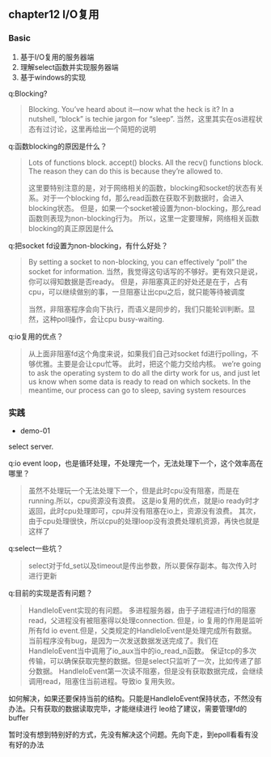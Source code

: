 ## chapter12 I/O复用

### Basic

1. 基于I/O复用的服务器端
2. 理解select函数并实现服务器端
3. 基于windows的实现

q:Blocking?
>Blocking. You’ve heard about it—now what the heck is it? In a nutshell, “block” is techie jargon for “sleep”.
当然，这里其实在os进程状态有过讨论，这里再给出一个简短的说明

q:函数blocking的原因是什么？
>Lots of functions block. accept() blocks. All the recv() functions block. The reason they can do this is
because they’re allowed to.
>
>这里要特别注意的是，对于网络相关的函数，blocking和socket的状态有关系。对于一个blocking fd，那么read函数在获取不到数据时，会进入blocking状态。
但是，如果一个socket被设置为non-blocking，那么read函数则表现为non-blocking行为。
所以，这里一定要理解，网络相关函数blocking的真正原因是什么

q:把socket fd设置为non-blocking，有什么好处？
>By setting a socket to non-blocking, you can effectively “poll” the socket for information.
当然，我觉得这句话写的不够好。更有效只是说，你可以得知数据是否ready。
但是，非阻塞真正的好处还是在于，占有cpu，可以继续做别的事，一旦阻塞让出cpu之后，就只能等待被调度
>
>当然，非阻塞程序会向下执行，而语义是同步的，我们只能轮训判断。显然，这种poll操作，会让cpu busy-waiting.

q:io复用的优点？
>从上面非阻塞fd这个角度来说，如果我们自己对socket fd进行polling，不够优雅。主要是会让cpu忙等。
此时，把这个能力交给内核。
we’re going to ask the operating system to do all the dirty work for us, and just let us know
when some data is ready to read on which sockets. In the meantime, our process can go to sleep, saving
system resources

### 实践

- demo-01

select server.

q:io event loop，也是循环处理，不处理完一个，无法处理下一个，这个效率高在哪里？
>虽然不处理玩一个无法处理下一个，但是此时cpu没有阻塞，而是在running.所以，cpu资源没有浪费。
这是io复用的优点，就是io ready时才返回，此时cpu处理即可，cpu并没有阻塞在io上，资源没有浪费。
其次，由于cpu处理很快，所以cpu的处理loop没有浪费处理机资源，再快也就是这样了

q:select一些坑？
>select对于fd_set以及timeout是传出参数，所以要保存副本。每次传入时进行更新

q:目前的实现是否有问题？
>HandleIoEvent实现的有问题。
多进程服务器，由于子进程进行fd的阻塞read，父进程没有被阻塞得以处理connection.
但是，io 复用的作用是监听所有fd io event.但是，父类规定的HandleIoEvent是处理完成所有数据。
当前程序没有bug，是因为一次发送数据发送完成了。我们在HandleIoEvent当中调用了io_aux当中的io_read_n函数。
保证tcp的多次传输，可以确保获取完整的数据。但是select只监听了一次，比如传递了部分数据。
HandleIoEvent第一次读不阻塞，但是没有获取数据完成，会继续调用read，阻塞住当前进程。导致io 复用失败。
>
如何解决，如果还要保持当前的结构。只能是HandleIoEvent保持状态，不然没有办法。只有获取的数据读取完毕，才能继续进行
leo给了建议，需要管理fd的buffer
>
暂时没有想到特别好的方式，先没有解决这个问题。先向下走，到epoll看看有没有好的办法

